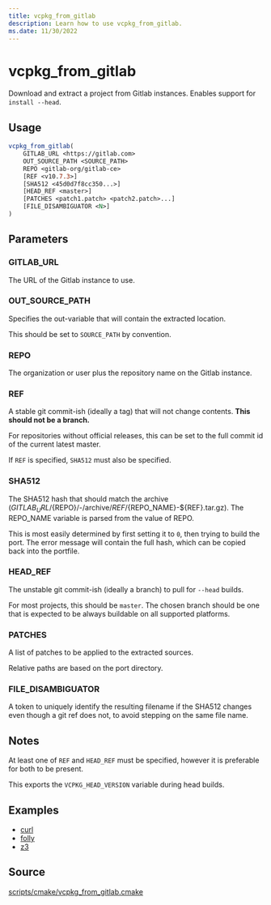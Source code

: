 ```yaml
---
title: vcpkg_from_gitlab
description: Learn how to use vcpkg_from_gitlab.
ms.date: 11/30/2022
---
```

# vcpkg_from_gitlab

Download and extract a project from Gitlab instances. Enables support for `install --head`.

## Usage

```cmake
vcpkg_from_gitlab(
    GITLAB_URL <https://gitlab.com>
    OUT_SOURCE_PATH <SOURCE_PATH>
    REPO <gitlab-org/gitlab-ce>
    [REF <v10.7.3>]
    [SHA512 <45d0d7f8cc350...>]
    [HEAD_REF <master>]
    [PATCHES <patch1.patch> <patch2.patch>...]
    [FILE_DISAMBIGUATOR <N>]
)
```

## Parameters

### GITLAB_URL

The URL of the Gitlab instance to use.

### OUT_SOURCE_PATH

Specifies the out-variable that will contain the extracted location.

This should be set to `SOURCE_PATH` by convention.

### REPO

The organization or user plus the repository name on the Gitlab instance.

### REF

A stable git commit-ish (ideally a tag) that will not change contents. **This should not be a branch.**

For repositories without official releases, this can be set to the full commit id of the current latest master.

If `REF` is specified, `SHA512` must also be specified.

### SHA512

The SHA512 hash that should match the archive (${GITLAB_URL}/${REPO}/-/archive/${REF}/${REPO_NAME}-${REF}.tar.gz).
The REPO_NAME variable is parsed from the value of REPO.

This is most easily determined by first setting it to `0`, then trying to build the port. The error message will contain the full hash, which can be copied back into the portfile.

### HEAD_REF

The unstable git commit-ish (ideally a branch) to pull for `--head` builds.

For most projects, this should be `master`. The chosen branch should be one that is expected to be always buildable on all supported platforms.

### PATCHES

A list of patches to be applied to the extracted sources.

Relative paths are based on the port directory.

### FILE_DISAMBIGUATOR

A token to uniquely identify the resulting filename if the SHA512 changes even though a git ref does not, to avoid stepping on the same file name.

## Notes

At least one of `REF` and `HEAD_REF` must be specified, however it is preferable for both to be present.

This exports the `VCPKG_HEAD_VERSION` variable during head builds.

## Examples
- [curl](https://github.com/Microsoft/vcpkg/blob/master/ports/curl/portfile.cmake#L75)
- [folly](https://github.com/Microsoft/vcpkg/blob/master/ports/folly/portfile.cmake#L15)
- [z3](https://github.com/Microsoft/vcpkg/blob/master/ports/z3/portfile.cmake#L13)

## Source

[scripts/cmake/vcpkg\_from\_gitlab.cmake](https://github.com/Microsoft/vcpkg/blob/master/scripts/cmake/vcpkg_from_gitlab.cmake)

